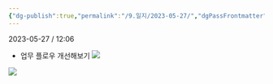 ```yaml
---
{"dg-publish":true,"permalink":"/9.일지/2023-05-27/","dgPassFrontmatter":true,"noteIcon":""}
---
```




2023-05-27 / 12:06 


- 업무 플로우 개선해보기
![](https://i.imgur.com/JF1I22W.png)

![](https://i.imgur.com/U61SpnM.png)
